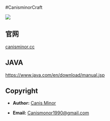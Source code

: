 #CanisminorCraft

![](https://o4j4l4n7h.qnssl.com/20161215-22116-bg.png)

## 官网

[canisminor.cc](http://canisminor.cc)

## JAVA

<https://www.java.com/en/download/manual.jsp>

## Copyright

- **Author:** [Canis Minor](http://canisminor.cc)

- **Email:** [Canismonor1990@gmail.com](Canismonor1990@gmail.com)
